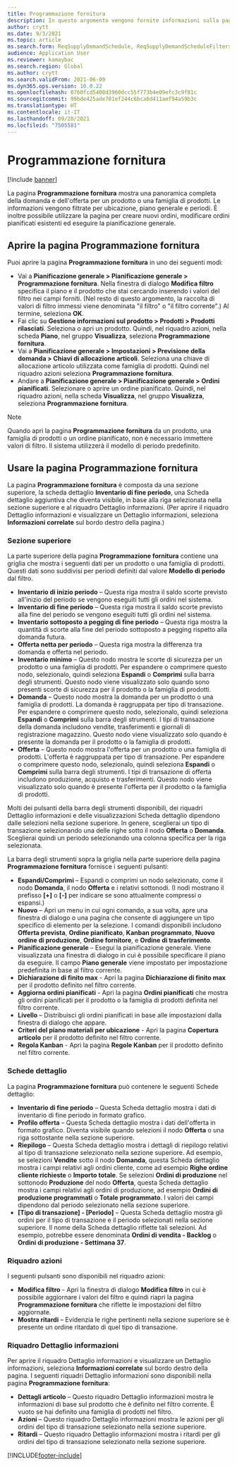 ```yaml
---
title: Programmazione fornitura
description: In questo argomento vengono fornite informazioni sulla pagina Programmazione fornitura e le relative funzionalità.
author: crytt
ms.date: 9/3/2021
ms.topic: article
ms.search.form: ReqSupplyDemandSchedule, ReqSupplyDemandScheduleFilters, ReqSupplyDemandItemDetails, ReqTransFuturesActionsPart, ReqSupplyDemandOverviewLegendPart
audience: Application User
ms.reviewer: kamaybac
ms.search.region: Global
ms.author: crytt
ms.search.validFrom: 2021-06-09
ms.dyn365.ops.version: 10.0.22
ms.openlocfilehash: 0760fcd5408d3960dcc55f773b4e09efc3c9f81c
ms.sourcegitcommit: 99bde425ade701ef244c6bca6d411aef94a59b3c
ms.translationtype: HT
ms.contentlocale: it-IT
ms.lasthandoff: 09/20/2021
ms.locfileid: "7505581"
---
```

# <a name="supply-schedule"></a>Programmazione fornitura

[!include [banner](../includes/banner.md)]

La pagina **Programmazione fornitura** mostra una panoramica completa della domanda e dell'offerta per un prodotto o una famiglia di prodotti. Le informazioni vengono filtrate per ubicazione, piano generale e periodi. È inoltre possibile utilizzare la pagina per creare nuovi ordini, modificare ordini pianificati esistenti ed eseguire la pianificazione generale.

## <a name="open-the-supply-schedule-page"></a>Aprire la pagina Programmazione fornitura

Puoi aprire la pagina **Programmazione fornitura** in uno dei seguenti modi:

- Vai a **Pianificazione generale \> Pianificazione generale \> Programmazione fornitura**. Nella finestra di dialogo **Modifica filtro** specifica il piano e il prodotto che stai cercando inserendo i valori del filtro nei campi forniti. (Nel resto di questo argomento, la raccolta di valori di filtro immessi viene denominata "il filtro" o "il filtro corrente".) Al termine, seleziona **OK**.
- Fai clic su **Gestione informazioni sul prodotto \> Prodotti \> Prodotti rilasciati**. Seleziona o apri un prodotto. Quindi, nel riquadro azioni, nella scheda **Piano**, nel gruppo **Visualizza**, seleziona **Programmazione fornitura**.
- Vai a **Pianificazione generale \> Impostazioni \> Previsione della domanda \> Chiavi di allocazione articoli**. Seleziona una chiave di allocazione articolo utilizzata come famiglia di prodotti. Quindi nel riquadro azioni seleziona **Programmazione fornitura**.
- Andare a **Pianificazione generale \> Pianificazione generale \> Ordini pianificati**. Selezionare o aprire un ordine pianificato. Quindi, nel riquadro azioni, nella scheda **Visualizza**, nel gruppo **Visualizza**, seleziona **Programmazione fornitura**.

> [!NOTE]
> Quando apri la pagina **Programmazione fornitura** da un prodotto, una famiglia di prodotti o un ordine pianificato, non è necessario immettere valori di filtro. Il sistema utilizzerà il modello di periodo predefinito.

## <a name="use-the-supply-schedule-page"></a>Usare la pagina Programmazione fornitura

La pagina **Programmazione fornitura** è composta da una sezione superiore, la scheda dettaglio **Inventario di fine periodo**, una Scheda dettaglio aggiuntiva che diventa visibile, in base alla riga selezionata nella sezione superiore e al riquadro Dettaglio informazioni. (Per aprire il riquadro Dettaglio informazioni e visualizzare un Dettaglio informazioni, seleziona **Informazioni correlate** sul bordo destro della pagina.)

### <a name="upper-section"></a>Sezione superiore

La parte superiore della pagina **Programmazione fornitura** contiene una griglia che mostra i seguenti dati per un prodotto o una famiglia di prodotti. Questi dati sono suddivisi per periodi definiti dal valore **Modello di periodo** dal filtro.

- **Inventario di inizio periodo** – Questa riga mostra il saldo scorte previsto all'inizio del periodo se vengono eseguiti tutti gli ordini nel sistema.
- **Inventario di fine periodo** – Questa riga mostra il saldo scorte previsto alla fine del periodo se vengono eseguiti tutti gli ordini nel sistema.
- **Inventario sottoposto a pegging di fine periodo** – Questa riga mostra la quantità di scorte alla fine del periodo sottoposto a pegging rispetto alla domanda futura.
- **Offerta netta per periodo** – Questa riga mostra la differenza tra domanda e offerta nel periodo.
- **Inventario minimo** – Questo nodo mostra le scorte di sicurezza per un prodotto o una famiglia di prodotti. Per espandere o comprimere questo nodo, selezionalo, quindi seleziona **Espandi** o **Comprimi** sulla barra degli strumenti. Questo nodo viene visualizzato solo quando sono presenti scorte di sicurezza per il prodotto o la famiglia di prodotti.
- **Domanda** – Questo nodo mostra la domanda per un prodotto o una famiglia di prodotti. La domanda è raggruppata per tipo di transazione. Per espandere o comprimere questo nodo, selezionalo, quindi seleziona **Espandi** o **Comprimi** sulla barra degli strumenti. I tipi di transazione della domanda includono vendite, trasferimenti e giornali di registrazione magazzino. Questo nodo viene visualizzato solo quando è presente la domanda per il prodotto o la famiglia di prodotti.
- **Offerta** – Questo nodo mostra l'offerta per un prodotto o una famiglia di prodotti. L'offerta è raggruppata per tipo di transazione. Per espandere o comprimere questo nodo, selezionalo, quindi seleziona **Espandi** o **Comprimi** sulla barra degli strumenti. I tipi di transazione di offerta includono produzione, acquisto e trasferimenti. Questo nodo viene visualizzato solo quando è presente l'offerta per il prodotto o la famiglia di prodotti.

Molti dei pulsanti della barra degli strumenti disponibili, dei riquadri Dettaglio informazioni e delle visualizzazioni Scheda dettaglio dipendono dalle selezioni nella sezione superiore. In genere, sceglierai un tipo di transazione selezionando una delle righe sotto il nodo **Offerta** o **Domanda**. Sceglierai quindi un periodo selezionando una colonna specifica per la riga selezionata.

La barra degli strumenti sopra la griglia nella parte superiore della pagina **Programmazione fornitura** fornisce i seguenti pulsanti:

- **Espandi/Comprimi** – Espandi o comprimi un nodo selezionato, come il nodo **Domanda**, il nodo **Offerta** e i relativi sottonodi. (I nodi mostrano il prefisso **\[+\]** o **\[-\]** per indicare se sono attualmente compressi o espansi.)
- **Nuovo** – Apri un menu in cui ogni comando, a sua volta, apre una finestra di dialogo o una pagina che consente di aggiungere un tipo specifico di elemento per la selezione. I comandi disponibili includono **Offerta prevista**, **Ordine pianificato**, **Kanban programmato**, **Nuovo ordine di produzione**, **Ordine fornitore**, e **Ordine di trasferimento**.
- **Pianificazione generale** – Esegui la pianificazione generale. Viene visualizzata una finestra di dialogo in cui è possibile specificare il piano da eseguire. Il campo **Piano generale** viene impostato per impostazione predefinita in base al filtro corrente.
- **Dichiarazione di finito max** - Apri la pagina **Dichiarazione di finito max** per il prodotto definito nel filtro corrente.
- **Aggiorna ordini pianificati** - Apri la pagina **Ordini pianificati** che mostra gli ordini pianificati per il prodotto o la famiglia di prodotti definita nel filtro corrente.
- **Livello** – Distribuisci gli ordini pianificati in base alle impostazioni dalla finestra di dialogo che appare.
- **Criteri del piano materiali per ubicazione** - Apri la pagina **Copertura articolo** per il prodotto definito nel filtro corrente.
- **Regola Kanban** - Apri la pagina **Regole Kanban** per il prodotto definito nel filtro corrente.

### <a name="fasttabs"></a>Schede dettaglio

La pagina **Programmazione fornitura** può contenere le seguenti Schede dettaglio:

- **Inventario di fine periodo** – Questa Scheda dettaglio mostra i dati di inventario di fine periodo in formato grafico.
- **Profilo offerta** – Questa Scheda dettaglio mostra i dati dell'offerta in formato grafico. Diventa visibile quando selezioni il nodo **Offerta** o una riga sottostante nella sezione superiore.
- **Riepilogo** – Questa Scheda dettaglio mostra i dettagli di riepilogo relativi al tipo di transazione selezionato nella sezione superiore. Ad esempio, se selezioni **Vendite** sotto il nodo **Domanda**, questa Scheda dettaglio mostra i campi relativi agli ordini cliente, come ad esempio **Righe ordine cliente richieste** o **Importo totale**. Se selezioni **Ordini di produzione** nel sottonodo **Produzione** del nodo **Offerta**, questa Scheda dettaglio mostra i campi relativi agli ordini di produzione, ad esempio **Ordini di produzione programmati** o **Totale programmato**. I valori dei campi dipendono dal periodo selezionato nella sezione superiore. 
- **\[Tipo di transazione\] - \[Periodo\]** – Questa Scheda dettaglio mostra gli ordini per il tipo di transazione e il periodo selezionati nella sezione superiore. Il nome della Scheda dettaglio riflette tali selezioni. Ad esempio, potrebbe essere denominata **Ordini di vendita - Backlog** o **Ordini di produzione - Settimana 37**.

### <a name="action-pane"></a>Riquadro azioni

I seguenti pulsanti sono disponibili nel riquadro azioni:

- **Modifica filtro** - Apri la finestra di dialogo **Modifica filtro** in cui è possibile aggiornare i valori del filtro e quindi riapri la pagina **Programmazione fornitura** che riflette le impostazioni del filtro aggiornate.
- **Mostra ritardi** – Evidenzia le righe pertinenti nella sezione superiore se è presente un ordine ritardato di quel tipo di transazione.

### <a name="factbox-pane"></a>Riquadro Dettaglio informazioni

Per aprire il riquadro Dettaglio informazioni e visualizzare un Dettaglio informazioni, seleziona **Informazioni correlate** sul bordo destro della pagina. I seguenti riquadri Dettaglio informazioni sono disponibili nella pagina **Programmazione fornitura**:

- **Dettagli articolo** – Questo riquadro Dettaglio informazioni mostra le informazioni di base sul prodotto che è definito nel filtro corrente. È vuoto se hai definito una famiglia di prodotti nel filtro.
- **Azioni** – Questo riquadro Dettaglio informazioni mostra le azioni per gli ordini del tipo di transazione selezionato nella sezione superiore.
- **Ritardi** – Questo riquadro Dettaglio informazioni mostra i ritardi per gli ordini del tipo di transazione selezionato nella sezione superiore.

[!INCLUDE[footer-include](../../includes/footer-banner.md)]

